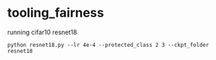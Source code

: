 # tooling_fairness


running cifar10 resnet18
    
    python resnet18.py --lr 4e-4 --protected_class 2 3 --ckpt_folder resnet18